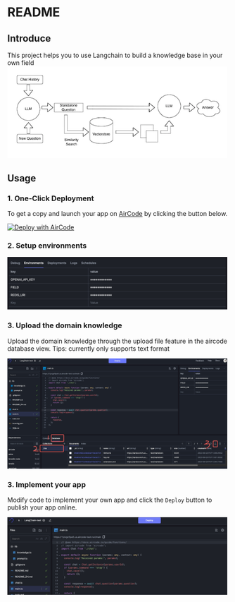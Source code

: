 # README

## Introduce

This project helps you to use Langchain to build a knowledge base in your own field
<img src="./docs/logic.png" width="500">

## Usage

### 1. One-Click Deployment

To get a copy and launch your app on [AirCode](https://aircode.io/) by clicking the button below.

[![Deploy with AirCode](https://aircode.io/aircode-deploy-button.svg)](https://aircode.io/dashboard?owner=AirCodeLabs&repo=documate&branch=main&appname=documate-backend&path=backend)

### 2. Setup environments

<img src="./docs/envs.png" width="500">

### 3. Upload the domain knowledge

Upload the domain knowledge through the upload file feature in the aircode database view. Tips: currently only supports text format

<img src="./docs/upload.jpeg" width="500">

### 3. Implement your app

Modify code to implement your own app and click the `Deploy` button to publish your app online.

<img src="./docs/deploy.png" width="500">
